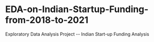 # EDA-on-Indian-Startup-Funding-from-2018-to-2021
Exploratory Data Analysis Project -- Indian Start-up Funding Analysis

